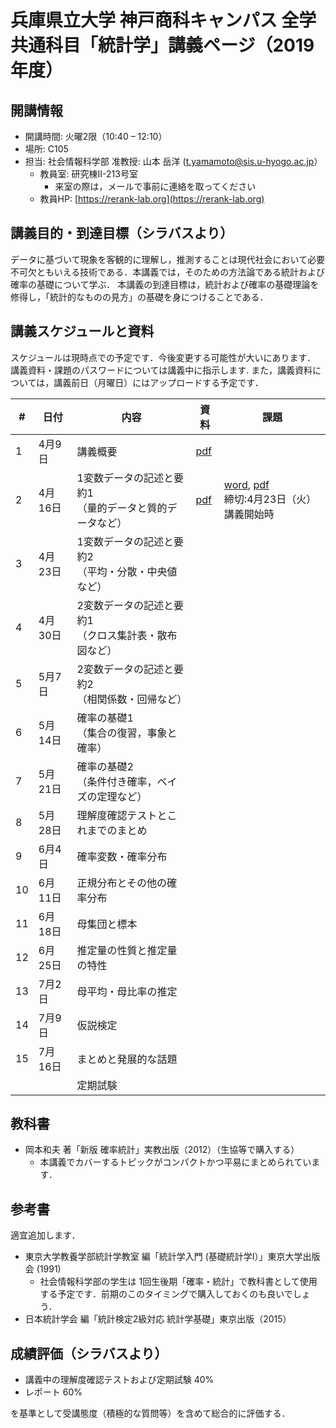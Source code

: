 # 兵庫県立大学 神戸商科キャンパス 全学共通科目「統計学」講義ページ（2019年度）


## 開講情報
- 開講時間: 火曜2限（10:40 – 12:10）
- 場所: C105
- 担当: 社会情報科学部 准教授: 山本 岳洋 (t.yamamoto@sis.u-hyogo.ac.jp）
  - 教員室: 研究棟II-213号室
     - 来室の際は，メールで事前に連絡を取ってください
  - 教員HP: [https://rerank-lab.org](https://rerank-lab.org)

## 講義目的・到達目標（シラバスより）
データに基づいて現象を客観的に理解し，推測することは現代社会において必要不可欠ともいえる技術である．本講義では，そのための方法論である統計および確率の基礎について学ぶ． 本講義の到達目標は，統計および確率の基礎理論を修得し，「統計的なものの見方」の基礎を身につけることである．


## 講義スケジュールと資料
スケジュールは現時点での予定です．今後変更する可能性が大いにあります．
講義資料・課題のパスワードについては講義中に指示します.
また，講義資料については，講義前日（月曜日）にはアップロードする予定です．

|#|日付|内容|資料|課題|
|----|----|----|----|----|
|1|4月9日|講義概要|[pdf](lectures/h31statistics20190409.pdf)||
|2|4月16日|1変数データの記述と要約1<br>（量的データと質的データなど）|[pdf](lectures/h31statistics20190416.pdf)|[word](assignments/assignment20190409.docx), [pdf](assignments/assignment20190409.pdf)<br>締切:4月23日（火）講義開始時|
|3|4月23日|1変数データの記述と要約2<br>（平均・分散・中央値など）|||
|4|4月30日|2変数データの記述と要約1<br>（クロス集計表・散布図など）|||
|5|5月7日|	2変数データの記述と要約2<br>（相関係数・回帰など）|||
|6|5月14日|確率の基礎1<br>（集合の復習，事象と確率）||| 
|7|5月21日|確率の基礎2<br>（条件付き確率，ベイズの定理など）|||
|8|5月28日|理解度確認テストとこれまでのまとめ|||
|9|6月4日|確率変数・確率分布|||
|10|6月11日|正規分布とその他の確率分布|||
|11|6月18日|母集団と標本|||
|12|6月25日|推定量の性質と推定量の特性|||
|13|7月2日|母平均・母比率の推定|||
|14|7月9日 |仮説検定|||
|15|7月16日|まとめと発展的な話題 |||
|||定期試験|||


## 教科書
- 岡本和夫 著「新版 確率統計」実教出版（2012）（生協等で購入する）
  - 本講義でカバーするトピックがコンパクトかつ平易にまとめられています．

## 参考書
適宜追加します．

- 東京大学教養学部統計学教室 編「統計学入門 (基礎統計学Ⅰ）」東京大学出版会 (1991)
  - 社会情報科学部の学生は 1回生後期「確率・統計」で教科書として使用する予定です．前期のこのタイミングで購入しておくのも良いでしょう．
- 日本統計学会 編「統計検定2級対応 統計学基礎」東京出版（2015）

## 成績評価（シラバスより）
- 講義中の理解度確認テストおよび定期試験 40%
- レポート 60%

を基準として受講態度（積極的な質問等）を含めて総合的に評価する．



